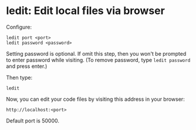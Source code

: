 # ledit: Edit local files via browser

Configure:

```
ledit port <port>
ledit password <password>
```

Setting password is optional. If omit this step, then you won't be prompted to enter password while visiting. (To remove password, type `ledit password` and press enter.)

Then type:

```
ledit
```

Now, you can edit your code files by visiting this address in your browser:

```
http://localhost:<port>
```

Default port is 50000.
